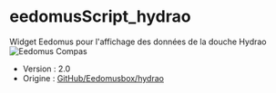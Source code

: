 # eedomusScript_hydrao
Widget Eedomus pour l'affichage des données de la douche Hydrao
![Eedomus Compas](dist/img/hydro.png "Goute d'eau")

* Version : 2.0
* Origine : [GitHub/Eedomusbox/hydrao](https://github.com/Eedomusbox/eedomusScript_hydrao "Origine sur GitHub")
